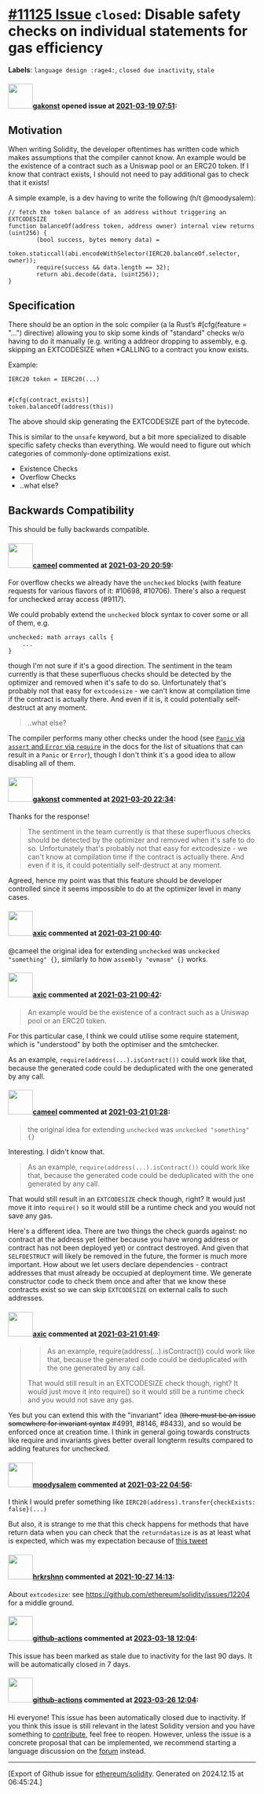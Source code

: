 # [\#11125 Issue](https://github.com/ethereum/solidity/issues/11125) `closed`: Disable safety checks on individual statements for gas efficiency
**Labels**: `language design :rage4:`, `closed due inactivity`, `stale`


#### <img src="https://avatars.githubusercontent.com/u/17802178?u=415799bf0993e702ceb029e13fadb14eb79cfa0a&v=4" width="50">[gakonst](https://github.com/gakonst) opened issue at [2021-03-19 07:51](https://github.com/ethereum/solidity/issues/11125):

## Motivation

When writing Solidity, the developer oftentimes has written code which makes assumptions that the compiler cannot know. An example would be the existence of a contract such as a Uniswap pool or an ERC20 token. If I know that contract exists, I should not need to pay additional gas to check that it exists!

A simple example, is a dev having to write the following (h/t @moodysalem):

```solidity
// fetch the token balance of an address without triggering an EXTCODESIZE
function balanceOf(address token, address owner) internal view returns (uint256) {
        (bool success, bytes memory data) =
            token.staticcall(abi.encodeWithSelector(IERC20.balanceOf.selector, owner));
        require(success && data.length == 32);
        return abi.decode(data, (uint256));
}
```

## Specification

There should be an option in the solc compiler (a la Rust’s #[cfg(feature = "...") directive) allowing you to skip some kinds of "standard" checks w/o having to do it manually (e.g. writing a addreor dropping to assembly, e.g. skipping an EXTCODESIZE when *CALLING to a contract you know exists.

Example:
```solidity
IERC20 token = IERC20(...)


#[cfg(contract_exists)]
token.balanceOf(address(this))
````

The above should skip generating the EXTCODESIZE part of the bytecode.

This is similar to the `unsafe` keyword, but a bit more specialized to disable specific safety checks than everything. We would need to figure out which categories of commonly-done optimizations exist.

* Existence Checks
* Overflow Checks
* ..what else?

## Backwards Compatibility

This should be fully backwards compatible.

#### <img src="https://avatars.githubusercontent.com/u/137030?v=4" width="50">[cameel](https://github.com/cameel) commented at [2021-03-20 20:59](https://github.com/ethereum/solidity/issues/11125#issuecomment-803462381):

For overflow checks we already have the `unchecked` blocks (with feature requests for various flavors of it: #10698, #10706). There's also a request for unchecked array access (#9117).

We could probably extend the `unchecked` block syntax to cover some or all of them, e.g.
```solidity
unchecked: math arrays calls {
    ...
}
```
though I'm not sure if it's a good direction. The sentiment in the team currently is that these superfluous checks should be detected by the optimizer and removed when it's safe to do so. Unfortunately that's probably not that easy for `extcodesize` - we can't know at compilation time if the contract is actually there. And even if it is, it could potentially self-destruct at any moment.

> ..what else?

The compiler performs many other checks under the hood (see [`Panic` via `assert` and `Error` via `require`](https://docs.soliditylang.org/en/latest/control-structures.html#panic-via-assert-and-error-via-require) in the docs for the list of situations that can result in a `Panic` or `Error`), though I don't think it's a good idea to allow disabling all of them.

#### <img src="https://avatars.githubusercontent.com/u/17802178?u=415799bf0993e702ceb029e13fadb14eb79cfa0a&v=4" width="50">[gakonst](https://github.com/gakonst) commented at [2021-03-20 22:34](https://github.com/ethereum/solidity/issues/11125#issuecomment-803473188):

Thanks for the response!

>  The sentiment in the team currently is that these superfluous checks should be detected by the optimizer and removed when it's safe to do so. Unfortunately that's probably not that easy for extcodesize - we can't know at compilation time if the contract is actually there. And even if it is, it could potentially self-destruct at any moment.

Agreed, hence my point was that this feature should be developer controlled since it seems impossible to do at the optimizer level in many cases.

#### <img src="https://avatars.githubusercontent.com/u/20340?v=4" width="50">[axic](https://github.com/axic) commented at [2021-03-21 00:40](https://github.com/ethereum/solidity/issues/11125#issuecomment-803491685):

@cameel the original idea for extending `unchecked` was `unckecked "something" {}`, similarly to how `assembly "evmasm" {}` works.

#### <img src="https://avatars.githubusercontent.com/u/20340?v=4" width="50">[axic](https://github.com/axic) commented at [2021-03-21 00:42](https://github.com/ethereum/solidity/issues/11125#issuecomment-803491881):

> An example would be the existence of a contract such as a Uniswap pool or an ERC20 token.

For this particular case, I think we could utilise some require statement, which is "understood" by both the optimiser and the smtchecker.

As an example, `require(address(...).isContract())` could work like that, because the generated code could be deduplicated with the one generated by any call.

#### <img src="https://avatars.githubusercontent.com/u/137030?v=4" width="50">[cameel](https://github.com/cameel) commented at [2021-03-21 01:28](https://github.com/ethereum/solidity/issues/11125#issuecomment-803496351):

> the original idea for extending `unchecked` was `unckecked "something" {}`

Interesting. I didn't know that.

> As an example, `require(address(...).isContract())` could work like that, because the generated code could be deduplicated with the one generated by any call.

That would still result in an `EXTCODESIZE` check though, right? It would just move it into `require()` so it would still be a runtime check and you would not save any gas.

Here's a different idea. There are two things the check guards against: no contract at the address yet (either because you have wrong address or contract has not been deployed yet) or contract destroyed. And given that `SELFDESTRUCT` will likely be removed in the future, the former is much more important. How about we let users declare dependencies - contract addresses that must already be occupied at deployment time. We generate constructor code to check them once and after that we know these contracts exist so we can skip `EXTCODESIZE` on external calls to such addresses.

#### <img src="https://avatars.githubusercontent.com/u/20340?v=4" width="50">[axic](https://github.com/axic) commented at [2021-03-21 01:49](https://github.com/ethereum/solidity/issues/11125#issuecomment-803498103):

> > As an example, require(address(...).isContract()) could work like that, because the generated code could be deduplicated with the one generated by any call.
>
> That would still result in an EXTCODESIZE check though, right? It would just move it into require() so it would still be a runtime check and you would not save any gas.

Yes but you can extend this with the "invariant" idea (~~there must be an issue somewhere for invariant syntax~~ #4991, #8146, #8433), and so would be enforced once at creation time. I think in general going towards constructs like require and invariants gives better overall longterm results compared to adding features for unchecked.

#### <img src="https://avatars.githubusercontent.com/u/7897876?v=4" width="50">[moodysalem](https://github.com/moodysalem) commented at [2021-03-22 04:56](https://github.com/ethereum/solidity/issues/11125#issuecomment-803759565):

I think I would prefer something like `IERC20(address).transfer{checkExists: false}(...)`

But also, it is strange to me that this check happens for methods that have return data when you can check that the `returndatasize` is as at least what is expected, which was my expectation because of [this tweet](https://twitter.com/bantg/status/1365755857284325378?s=21)

#### <img src="https://avatars.githubusercontent.com/u/13174375?u=52d702cb6bec53b561afa293cf9cd53ef7a63924&v=4" width="50">[hrkrshnn](https://github.com/hrkrshnn) commented at [2021-10-27 14:13](https://github.com/ethereum/solidity/issues/11125#issuecomment-952973752):

About `extcodesize`: see https://github.com/ethereum/solidity/issues/12204 for a middle ground.

#### <img src="https://avatars.githubusercontent.com/in/15368?v=4" width="50">[github-actions](https://github.com/apps/github-actions) commented at [2023-03-18 12:04](https://github.com/ethereum/solidity/issues/11125#issuecomment-1474830191):

This issue has been marked as stale due to inactivity for the last 90 days.
It will be automatically closed in 7 days.

#### <img src="https://avatars.githubusercontent.com/in/15368?v=4" width="50">[github-actions](https://github.com/apps/github-actions) commented at [2023-03-26 12:04](https://github.com/ethereum/solidity/issues/11125#issuecomment-1484076118):

Hi everyone! This issue has been automatically closed due to inactivity.
If you think this issue is still relevant in the latest Solidity version and you have something to [contribute](https://docs.soliditylang.org/en/latest/contributing.html), feel free to reopen.
However, unless the issue is a concrete proposal that can be implemented, we recommend starting a language discussion on the [forum](https://forum.soliditylang.org) instead.


-------------------------------------------------------------------------------



[Export of Github issue for [ethereum/solidity](https://github.com/ethereum/solidity). Generated on 2024.12.15 at 06:45:24.]
